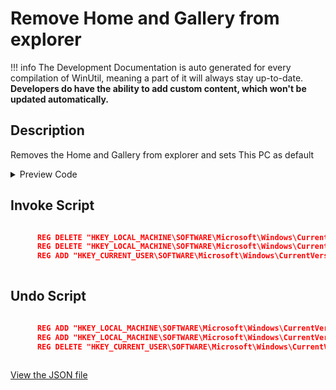﻿# Remove Home and Gallery from explorer


!!! info
     The Development Documentation is auto generated for every compilation of WinUtil, meaning a part of it will always stay up-to-date. **Developers do have the ability to add custom content, which won't be updated automatically.**


## Description

Removes the Home and Gallery from explorer and sets This PC as default

<!-- BEGIN CUSTOM CONTENT -->

<!-- END CUSTOM CONTENT -->

<details>
<summary>Preview Code</summary>

```json
{
    "Content":  "Remove Home and Gallery from explorer",
    "Description":  "Removes the Home and Gallery from explorer and sets This PC as default",
    "category":  "z__Advanced Tweaks - CAUTION",
    "panel":  "1",
    "Order":  "a029_",
    "InvokeScript":  [
                         "\r\n      REG DELETE \"HKEY_LOCAL_MACHINE\\SOFTWARE\\Microsoft\\Windows\\CurrentVersion\\Explorer\\Desktop\\NameSpace\\{e88865ea-0e1c-4e20-9aa6-edcd0212c87c}\" /f\r\n      REG DELETE \"HKEY_LOCAL_MACHINE\\SOFTWARE\\Microsoft\\Windows\\CurrentVersion\\Explorer\\Desktop\\NameSpace\\{f874310e-b6b7-47dc-bc84-b9e6b38f5903}\" /f\r\n      REG ADD \"HKEY_CURRENT_USER\\SOFTWARE\\Microsoft\\Windows\\CurrentVersion\\Explorer\\Advanced\" /f /v \"LaunchTo\" /t REG_DWORD /d \"1\"\r\n      "
                     ],
    "UndoScript":  [
                       "\r\n      REG ADD \"HKEY_LOCAL_MACHINE\\SOFTWARE\\Microsoft\\Windows\\CurrentVersion\\Explorer\\Desktop\\NameSpace\\{e88865ea-0e1c-4e20-9aa6-edcd0212c87c}\" /f /ve /t REG_SZ /d \"{e88865ea-0e1c-4e20-9aa6-edcd0212c87c}\"\r\n      REG ADD \"HKEY_LOCAL_MACHINE\\SOFTWARE\\Microsoft\\Windows\\CurrentVersion\\Explorer\\Desktop\\NameSpace\\{f874310e-b6b7-47dc-bc84-b9e6b38f5903}\" /f /ve /t REG_SZ /d \"CLSID_MSGraphHomeFolder\"\r\n      REG DELETE \"HKEY_CURRENT_USER\\SOFTWARE\\Microsoft\\Windows\\CurrentVersion\\Explorer\\Advanced\" /f /v \"LaunchTo\"\r\n      "
                   ]
}
```
</details>

## Invoke Script

```json

      REG DELETE "HKEY_LOCAL_MACHINE\SOFTWARE\Microsoft\Windows\CurrentVersion\Explorer\Desktop\NameSpace\{e88865ea-0e1c-4e20-9aa6-edcd0212c87c}" /f
      REG DELETE "HKEY_LOCAL_MACHINE\SOFTWARE\Microsoft\Windows\CurrentVersion\Explorer\Desktop\NameSpace\{f874310e-b6b7-47dc-bc84-b9e6b38f5903}" /f
      REG ADD "HKEY_CURRENT_USER\SOFTWARE\Microsoft\Windows\CurrentVersion\Explorer\Advanced" /f /v "LaunchTo" /t REG_DWORD /d "1"
      

```
## Undo Script

```json

      REG ADD "HKEY_LOCAL_MACHINE\SOFTWARE\Microsoft\Windows\CurrentVersion\Explorer\Desktop\NameSpace\{e88865ea-0e1c-4e20-9aa6-edcd0212c87c}" /f /ve /t REG_SZ /d "{e88865ea-0e1c-4e20-9aa6-edcd0212c87c}"
      REG ADD "HKEY_LOCAL_MACHINE\SOFTWARE\Microsoft\Windows\CurrentVersion\Explorer\Desktop\NameSpace\{f874310e-b6b7-47dc-bc84-b9e6b38f5903}" /f /ve /t REG_SZ /d "CLSID_MSGraphHomeFolder"
      REG DELETE "HKEY_CURRENT_USER\SOFTWARE\Microsoft\Windows\CurrentVersion\Explorer\Advanced" /f /v "LaunchTo"
      

```
<!-- BEGIN SECOND CUSTOM CONTENT -->

<!-- END SECOND CUSTOM CONTENT -->

[View the JSON file](https://github.com/ChrisTitusTech/winutil/tree/main/config/tweaks.json)

